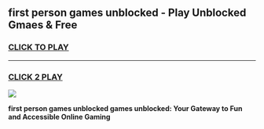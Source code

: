 
## first person games unblocked - Play Unblocked Gmaes & Free
<h3>
<a href="https://news.freeplayer.one?title=first_person_games_unblocked&ref=23F">CLICK TO PLAY</a></h3>
<hr>

<h3>
<a href="https://news.freeplayer.one?title=first_person_games_unblocked&ref=23F">CLICK 2 PLAY</a>
  
</h3>

<a href="https://news.freeplayer.one?title=first_person_games_unblocked&ref=23F/"><img src="https://clearcache.store/games.png"></a>


**first person games unblocked games unblocked: Your Gateway to Fun and Accessible Online Gaming**
